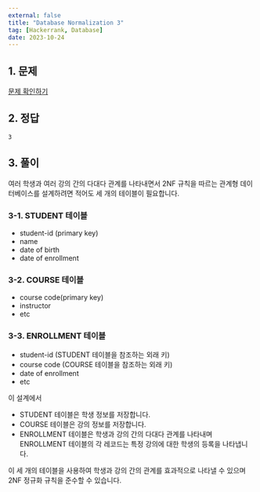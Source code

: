 ```yaml
---
external: false
title: "Database Normalization 3"
tag: [Hackerrank, Database]
date: 2023-10-24
---
```


## 1. 문제

[문제 확인하기](https://www.hackerrank.com/challenges/database-normalization-3/problem?isFullScreen=true)

## 2. 정답

```textile
3
```

## 3. 풀이

여러 학생과 여러 강의 간의 다대다 관계를 나타내면서 2NF 규칙을 따르는 관계형 데이터베이스를 설계하려면 적어도 세 개의 테이블이 필요합니다.

### 3-1. STUDENT 테이블

- student-id (primary key)
- name
- date of birth
- date of enrollment

### 3-2. COURSE 테이블

- course code(primary key)
- instructor
- etc

### 3-3. ENROLLMENT 테이블

- student-id (STUDENT 테이블을 참조하는 외래 키)
- course code (COURSE 테이블을 참조하는 외래 키)
- date of enrollment
- etc

이 설계에서

- STUDENT 테이블은 학생 정보를 저장합니다.
- COURSE 테이블은 강의 정보를 저장합니다.
- ENROLLMENT 테이블은 학생과 강의 간의 다대다 관계를 나타내며 ENROLLMENT 테이블의 각 레코드는 특정 강의에 대한 학생의 등록을 나타냅니다.

이 세 개의 테이블을 사용하여 학생과 강의 간의 관계를 효과적으로 나타낼 수 있으며 2NF 정규화 규칙을 준수할 수 있습니다.
